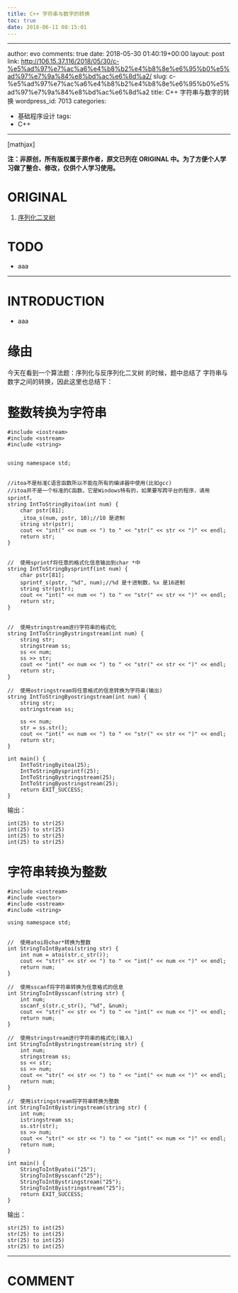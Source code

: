 ```yaml
---
title: C++ 字符串与数字的转换
toc: true
date: 2018-06-11 08:15:01
---
```

---
author: evo
comments: true
date: 2018-05-30 01:40:19+00:00
layout: post
link: http://106.15.37.116/2018/05/30/c-%e5%ad%97%e7%ac%a6%e4%b8%b2%e4%b8%8e%e6%95%b0%e5%ad%97%e7%9a%84%e8%bd%ac%e6%8d%a2/
slug: c-%e5%ad%97%e7%ac%a6%e4%b8%b2%e4%b8%8e%e6%95%b0%e5%ad%97%e7%9a%84%e8%bd%ac%e6%8d%a2
title: C++ 字符串与数字的转换
wordpress_id: 7013
categories:
- 基础程序设计
tags:
- C++
---

<!-- more -->

[mathjax]

**注：非原创，所有版权属于原作者，原文已列在 ORIGINAL 中。为了方便个人学习做了整合、修改，仅供个人学习使用。**


# ORIGINAL





 	
  1. [序列化二叉树](https://github.com/gatieme/CodingInterviews/tree/master/062-%E5%BA%8F%E5%88%97%E5%8C%96%E4%BA%8C%E5%8F%89%E6%A0%91)




# TODO





 	
  * aaa





* * *





# INTRODUCTION





 	
  * aaa




# 缘由


今天在看到一个算法题：序列化与反序列化二叉树 的时候，题中总结了 字符串与数字之间的转换，因此这里也总结下：


# 整数转换为字符串



    
    #include <iostream>
    #include <sstream>
    #include <string>
    
    
    using namespace std;
    
    
    //itoa不是标准C语言函数所以不能在所有的编译器中使用(比如gcc)
    //itoa并不是一个标准的C函数，它是Windows特有的，如果要写跨平台的程序，请用sprintf。
    string IntToStringByitoa(int num) {
        char pstr[81];
        _itoa_s(num, pstr, 10);//10 是进制
        string str(pstr);
        cout << "int(" << num << ") to " << "str(" << str << ")" << endl;
        return str;
    }
    
    
    //  使用sprintf将任意的格式化信息输出到char *中
    string IntToStringBysprintf(int num) {
        char pstr[81];
        sprintf_s(pstr, "%d", num);//%d 是十进制数，%x 是16进制 
        string str(pstr);
        cout << "int(" << num << ") to " << "str(" << str << ")" << endl;
        return str;
    }
    
    
    //  使用stringstream进行字符串的格式化
    string IntToStringBystringstream(int num) {
        string str;
        stringstream ss;
        ss << num;
        ss >> str;
        cout << "int(" << num << ") to " << "str(" << str << ")" << endl;
        return str;
    }
    
    //  使用ostringstream将任意格式的信息转换为字符串(输出)
    string IntToStringByostringstream(int num) {
        string str;
        ostringstream ss;
    
        ss << num;
        str = ss.str();
        cout << "int(" << num << ") to " << "str(" << str << ")" << endl;
        return str;
    }
    
    int main() {
        IntToStringByitoa(25);
        IntToStringBysprintf(25);
        IntToStringBystringstream(25);
        IntToStringByostringstream(25);
        return EXIT_SUCCESS;
    }


输出：

    
    int(25) to str(25)
    int(25) to str(25)
    int(25) to str(25)
    int(25) to str(25)




# 字符串转换为整数



    
    #include <iostream>
    #include <vector>
    #include <sstream>
    #include <string>
    
    using namespace std;
    
    
    //  使用atoi将char*转换为整数
    int StringToIntByatoi(string str) {
        int num = atoi(str.c_str());
        cout << "str(" << str << ") to " << "int(" << num << ")" << endl;
        return num;
    }
    
    //  使用sscanf将字符串转换为任意格式的信息
    int StringToIntBysscanf(string str) {
        int num;
        sscanf_s(str.c_str(), "%d", &num);
        cout << "str(" << str << ") to " << "int(" << num << ")" << endl;
        return num;
    }
    
    //  使用stringstream进行字符串的格式化(输入)
    int StringToIntBystringstream(string str) {
        int num;
        stringstream ss;
        ss << str;
        ss >> num;
        cout << "str(" << str << ") to " << "int(" << num << ")" << endl;
        return num;
    }
    
    //  使用istringstream将字符串转换为整数
    int StringToIntByistringstream(string str) {
        int num;
        istringstream ss;
        ss.str(str);
        ss >> num;
        cout << "str(" << str << ") to " << "int(" << num << ")" << endl;
        return num;
    }
    
    int main() {
        StringToIntByatoi("25");
        StringToIntBysscanf("25");
        StringToIntBystringstream("25");
        StringToIntByistringstream("25");
        return EXIT_SUCCESS;
    }


输出：

    
    str(25) to int(25)
    str(25) to int(25)
    str(25) to int(25)
    str(25) to int(25)




















* * *





# COMMENT



